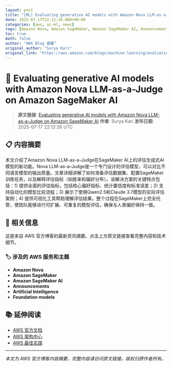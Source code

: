 ```yaml
---
layout: post
title: "[ML] Evaluating generative AI models with Amazon Nova LLM-as-a-Judge on Amazon SageMaker AI"
date: 2025-07-17T22:12:26.000+00:00
categories: [aws, ai-ml, news]
tags: [Amazon Nova, Amazon SageMaker, Amazon SageMaker AI, Announcements, Artificial Intelligence, Foundation models]
toc: true
math: false
author: "AWS Blog 摘要"
original_author: "Surya Kari"
original_link: "https://aws.amazon.com/blogs/machine-learning/evaluating-generative-ai-models-with-amazon-nova-llm-as-a-judge-on-amazon-sagemaker-ai/"
---
```


# 🤖 Evaluating generative AI models with Amazon Nova LLM-as-a-Judge on Amazon SageMaker AI

> **原文链接**: [Evaluating generative AI models with Amazon Nova LLM-as-a-Judge on Amazon SageMaker AI](https://aws.amazon.com/blogs/machine-learning/evaluating-generative-ai-models-with-amazon-nova-llm-as-a-judge-on-amazon-sagemaker-ai/)
> **作者**: Surya Kari
> **发布日期**: 2025-07-17 22:12:26 UTC

## 📋 内容摘要

本文介绍了Amazon Nova LLM-as-a-Judge在SageMaker AI上的评估生成式AI模型的新功能。Nova LLM-as-a-Judge是一个专门设计的评估模型，可以对比不同语言模型的输出质量。文章详细讲解了如何准备评估数据集、配置SageMaker训练任务，以及解释评估指标（如胜率和偏好分布）。该解决方案的关键特点包括：1) 提供全面的评估指标，包括核心偏好指标、统计置信度和标准误差；2) 支持自动化的模型比较流程；3) 展示了使用Qwen2.5和Claude 3.7模型的实际评估案例；4) 提供可视化工具帮助理解评估结果。整个过程在SageMaker上完全托管，使团队能够进行可扩展、可重复的模型评估，确保与人类偏好保持一致。

## 🔗 相关信息

这是来自 AWS 官方博客的最新资讯摘要。点击上方原文链接查看完整内容和技术细节。

### 🏷️ 涉及的 AWS 服务和主题

- **Amazon Nova**
- **Amazon SageMaker**
- **Amazon SageMaker AI**
- **Announcements**
- **Artificial Intelligence**
- **Foundation models**

## 📚 延伸阅读

- [AWS 官方文档](https://docs.aws.amazon.com/)
- [AWS 架构中心](https://aws.amazon.com/architecture/)
- [AWS 最佳实践](https://aws.amazon.com/architecture/well-architected/)

---

*本文为 AWS 官方博客内容摘要，完整内容请访问原文链接。版权归原作者所有。*